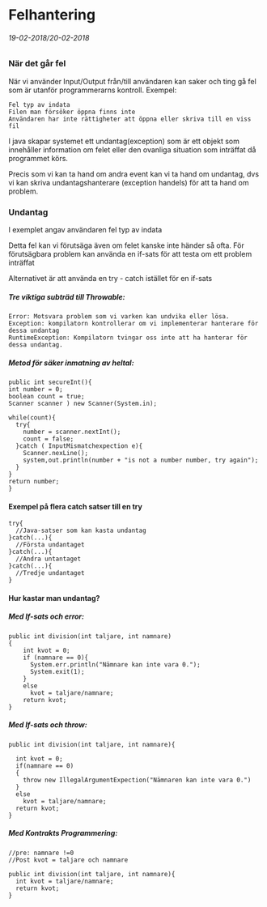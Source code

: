 # Felhantering
###### 19-02-2018/20-02-2018

### När det går fel
När vi använder Input/Output från/till användaren kan saker och ting gå fel som är utanför programmerarns kontroll.
Exempel:

    Fel typ av indata
    Filen man försöker öppna finns inte
    Användaren har inte rättigheter att öppna eller skriva till en viss fil

I java skapar systemet ett undantag(exception) som är ett objekt som innehåller information om felet eller den ovanliga situation som inträffat då programmet körs.

Precis som vi kan ta hand om andra event kan vi ta hand om undantag, dvs vi kan skriva undantagshanterare (exception handels) för att ta hand om problem.

### Undantag

I exemplet angav användaren fel typ av indata

Detta fel kan vi förutsäga även om felet kanske inte händer så ofta. För förutsägbara problem kan använda en if-sats för att testa om ett problem inträffat

Alternativet är att använda en try - catch istället för en if-sats

##### Tre viktiga subträd till Throwable:

    Error: Motsvara problem som vi varken kan undvika eller lösa.
    Exception: kompilatorn kontrollerar om vi implementerar hanterare för dessa undantag
    RuntimeException: Kompilatorn tvingar oss inte att ha hanterar för dessa undantag.

##### Metod för säker inmatning av heltal:

    public int secureInt(){
    int number = 0;
    boolean count = true;
    Scanner scanner ) new Scanner(System.in);

    while(count){
      try{
        number = scanner.nextInt();
        count = false;
      }catch ( InputMismatchexpection e){
        Scanner.nexLine();
        system,out.println(number + "is not a number number, try again");
      }
    }
    return number;
    }

#### Exempel på flera catch satser till en try
    try{
      //Java-satser som kan kasta undantag
    }catch(...){
      //Första undantaget
    }catch(...){
      //Andra untantaget
    }catch(...){
      //Tredje undantaget
    }

#### Hur kastar man undantag?

##### Med If-sats och error:

    public int division(int taljare, int namnare)
    {
        int kvot = 0;
        if (namnare == 0){
          System.err.println("Nämnare kan inte vara 0.");
          System.exit(1);
        }
        else
          kvot = taljare/namnare;
        return kvot;
    }

##### Med If-sats och throw:

    public int division(int taljare, int namnare){

      int kvot = 0;
      if(namnare == 0)
      {
        throw new IllegalArgumentExpection("Nämnaren kan inte vara 0.")
      }
      else
        kvot = taljare/namnare;
      return kvot;
    }

##### Med Kontrakts Programmering:

    //pre: namnare !=0
    //Post kvot = taljare och namnare

    public int division(int taljare, int namnare){
      int kvot = taljare/namnare;
      return kvot;
    }
